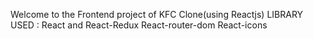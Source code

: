 Welcome to the Frontend project of KFC Clone(using Reactjs)
LIBRARY USED :
React and React-Redux
React-router-dom
React-icons

